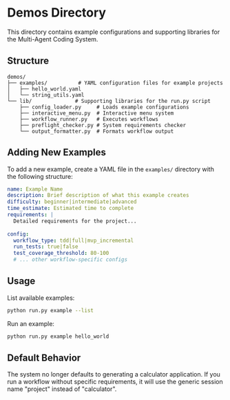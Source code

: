 # Demos Directory

This directory contains example configurations and supporting libraries for the Multi-Agent Coding System.

## Structure

```
demos/
├── examples/          # YAML configuration files for example projects
│   ├── hello_world.yaml
│   └── string_utils.yaml
└── lib/              # Supporting libraries for the run.py script
    ├── config_loader.py     # Loads example configurations
    ├── interactive_menu.py  # Interactive menu system
    ├── workflow_runner.py   # Executes workflows
    ├── preflight_checker.py # System requirements checker
    └── output_formatter.py  # Formats workflow output
```

## Adding New Examples

To add a new example, create a YAML file in the `examples/` directory with the following structure:

```yaml
name: Example Name
description: Brief description of what this example creates
difficulty: beginner|intermediate|advanced
time_estimate: Estimated time to complete
requirements: |
  Detailed requirements for the project...
  
config:
  workflow_type: tdd|full|mvp_incremental
  run_tests: true|false
  test_coverage_threshold: 80-100
  # ... other workflow-specific configs
```

## Usage

List available examples:
```bash
python run.py example --list
```

Run an example:
```bash
python run.py example hello_world
```

## Default Behavior

The system no longer defaults to generating a calculator application. If you run a workflow without specific requirements, it will use the generic session name "project" instead of "calculator".